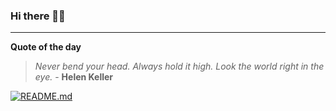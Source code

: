 ### Hi there 👋🏻


---

**Quote of the day**

> *Never bend your head. Always hold it high. Look the world right in the eye.* - **Helen Keller** 

[![README.md](https://github.com/marcolovazzano/marcolovazzano/actions/workflows/readme.yml/badge.svg?branch=main)](https://github.com/marcolovazzano/marcolovazzano/actions/workflows/readme.yml)
